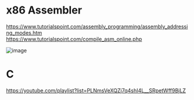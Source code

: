 # x86 Assembler
https://www.tutorialspoint.com/assembly_programming/assembly_addressing_modes.htm </br>
https://www.tutorialspoint.com/compile_asm_online.php </br>


![image](https://user-images.githubusercontent.com/58338054/140294880-e79493dd-873a-4a08-843c-53b6ca2f56b0.png)



# C
https://youtube.com/playlist?list=PLNmsVeXQZj7q4shI4L__SRpetWff9BjLZ </br>
